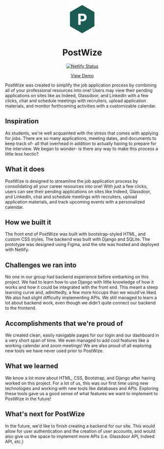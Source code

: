<p align="center">
  <img width="100" height="auto" src="favicon.png" alt="Logo"/>
</p>

<h1 align="center">
  PostWize
</h1>

<p align="center">
  <a href="https://app.netlify.com/sites/post-wize/deploys">
      <img src="https://api.netlify.com/api/v1/badges/30a78a95-8bfd-492b-bf4a-16475ff48371/deploy-status" alt="Netlify Status" />
</p>
<p align="center">
<a href="https://post-wize.netlify.app/">View Demo</a>
</p>

PostWize was created to simplify the job application process by combining all of your professional resources into one! Users may view their pending applications on sites like as Indeed, Glassdoor, and LinkedIn with a few clicks, chat and schedule meetings with recruiters, upload application materials, and monitor forthcoming activities with a customizable calendar.

## Inspiration
As students, we're well acquainted with the stress that comes with applying for jobs. There are so many applications, meeting dates, and documents to keep track of- all that overhead in addition to actually having to prepare for the interview. We began to wonder- is there any way to make this process a little less hectic?

## What it does
PostWize is designed to streamline the job application process by consolidating all your career resources into one! With just a few clicks, users can see their pending applications on sites like Indeed, Glassdoor, and LinkedIn, chat and schedule meetings with recruiters, upload application materials, and track upcoming events with a personalized calendar.

## How we built it
The front end of PostWize was built with bootstrap-styled HTML, and custom CSS styles. The backend was built with Django and SQLite. The prototype was designed using Figma, and the site was hosted and deployed with Netlify.

## Challenges we ran into
No one in our group had backend experience before embarking on this project. We had to learn how to use Django with little knowledge of how it works and how it could be integrated with the front end. This meant a steep learning curve and, admittedly, a few more hiccups than we would've liked. We also had slight difficulty implementing APIs. We still managed to learn a lot about backend work, even though we didn't quite connect our backend to the frontend.

## Accomplishments that we're proud of
We created clean, easily navigable pages for our login and our dashboard in a very short span of time. We even managed to add cool features like a working calendar and zoom meetings! We are also proud of all exploring new tools we have never used prior to PostWize.

## What we learned
We know a lot more about HTML, CSS, Bootstrap, and Django after having worked on this project. For a lot of us, this was our first time using new technologies and working with new tools like databases and APIs. Exploring these tools gave us a good sense of what features we want to implement to PostWize in the future!

## What's next for PostWize
In the future, we'd like to finish creating a backend for our site. This would allow for user authentication and the creation of user accounts, and would also give us the space to implement more APIs (i.e. Glassdoor API, Indeed API, etc.)


